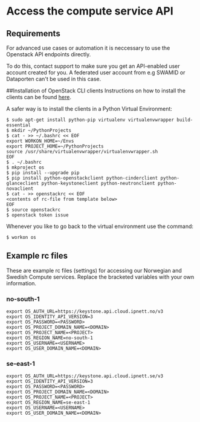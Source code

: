 # Access the compute service API

## Requirements

For advanced use cases or automation it is neccessary to use the
Openstack API endpoints directly.

To do this, contact support to make sure you get an API-enabled
user account created for you. A federated user account from e.g SWAMID
or Dataporten can't be used in this case.

##Installation of OpenStack CLI clients
Instructions on how to install the clients can be found [here](https://docs.openstack.org/user-guide/common/cli-install-openstack-command-line-clients.html).

A safer way is to install the clients in a Python Virtual Environment:

```shell
$ sudo apt-get install python-pip virtualenv virtualenvwrapper build-essential
$ mkdir ~/PythonProjects
$ cat - >> ~/.bashrc << EOF
export WORKON_HOME=~/Envs
export PROJECT_HOME=~/PythonProjects
source /usr/share/virtualenvwrapper/virtualenvwrapper.sh
EOF
$ . ~/.bashrc
$ mkproject os
$ pip install --upgrade pip
$ pip install python-openstackclient python-cinderclient python-glanceclient python-keystoneclient python-neutronclient python-novaclient
$ cat - >> openstackrc << EOF
<contents of rc-file from template below>
EOF
$ source openstackrc
$ openstack token issue 
```
Whenever you like to go back to the virtual environment use the command:
```shell
$ workon os
```


## Example rc files

These are example rc files (settings) for accessing our Norwegian and
Swedish Compute services. Replace the bracketed variables with your own
information.

### no-south-1

```shell
export OS_AUTH_URL=https://keystone.api.cloud.ipnett.no/v3
export OS_IDENTITY_API_VERSION=3
export OS_PASSWORD=<PASSWORD>
export OS_PROJECT_DOMAIN_NAME=<DOMAIN>
export OS_PROJECT_NAME=<PROJECT>
export OS_REGION_NAME=no-south-1
export OS_USERNAME=<USERNAME>
export OS_USER_DOMAIN_NAME=<DOMAIN>
```

### se-east-1

```shell
export OS_AUTH_URL=https://keystone.api.cloud.ipnett.se/v3
export OS_IDENTITY_API_VERSION=3
export OS_PASSWORD=<PASSWORD>
export OS_PROJECT_DOMAIN_NAME=<DOMAIN>
export OS_PROJECT_NAME=<PROJECT>
export OS_REGION_NAME=se-east-1
export OS_USERNAME=<USERNAME>
export OS_USER_DOMAIN_NAME=<DOMAIN>
```
